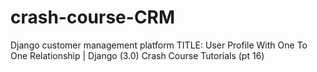 # crash-course-CRM
Django customer management platform
TITLE:
User Profile With One To One Relationship | Django (3.0) Crash Course Tutorials (pt 16)

